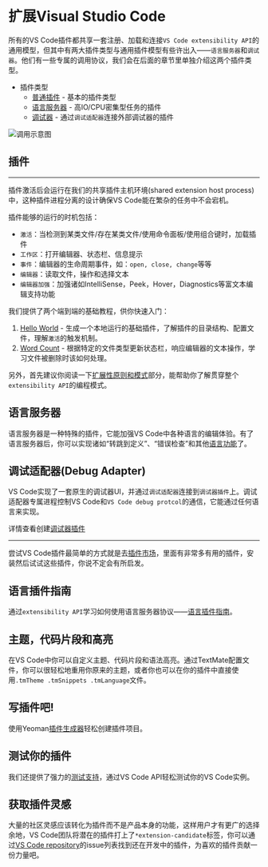 # 扩展Visual Studio Code
所有的VS Code插件都共享一套注册、加载和连接`VS Code extensibility API`的通用模型，但其中有两大插件类型与通用插件模型有些许出入——`语言服务器`和`调试器`。他们有一些专属的调用协议，我们会在后面的章节里单独介绍这两个插件类型。

- 插件类型
    - [普通插件](#插件) - 基本的插件类型
    - [语言服务器](#语言服务器) - 高IO/CPU密集型任务的插件
    - [调试器](#调试适配器debug-adapter) - 通过`调试适配器`连接外部调试器的插件

![调用示意图](https://raw.githubusercontent.com/Microsoft/vscode-docs/master/api/language-extensions/images/language-server-extension-guide/extensibility-architecture.png)

## 插件
---

插件激活后会运行在我们的共享插件主机环境(shared extension host process)中，这种插件进程分离的设计确保VS Code能在繁杂的任务中不会宕机。

插件能够的运行的时机包括：
- `激活`：当检测到某类文件/存在某类文件/使用命令面板/使用组合键时，加载插件
- `工作区`：打开编辑器、状态栏、信息提示
- `事件`：编辑器的生命周期事件，如：`open, close, change`等等
- `编辑器`：读取文件，操作和选择文本
- `编辑器加强`：加强诸如IntelliSense，Peek，Hover，Diagnostics等富文本编辑支持功能

我们提供了两个端到端的基础教程，供你快速入门：
1. [Hello World](/extension-authoring/example-hello-world) - 生成一个本地运行的基础插件，了解插件的目录结构、配置文件，理解`激活`的触发机制。
2. [Word Count](docs/extension-authoring/example-word-count) - 根据特定的文件类型更新状态栏，响应编辑器的文本操作，学习文件被删除时该如何处理。

另外，首先建议你阅读一下[扩展性原则和模式](/extensibility-reference/principles-patterns)部分，能帮助你了解贯穿整个`extensibility API`的编程模式。

## 语言服务器

语言服务器是一种特殊的插件，它能加强VS Code中各种语言的编辑体验。有了语言服务器后，你可以实现诸如“转跳到定义”、“错误检查”和其他[语言功能](/extensibility-reference/language-extension-guidelines)了。

## 调试适配器(Debug Adapter)

VS Code实现了一套原生的调试器UI，并通过`调试适配器`连接到`调试器插件`上。调试适配器专属进程控制VS Code和`VS Code debug protcol`的通信，它能通过任何语言来实现。

详情查看创建[调试器插件](/extension-authoring/example-debug-adapter)

---

尝试VS Code插件最简单的方式就是去[插件市场](https://code.visualstudio.com/docs/editor/extension-gallery)，里面有非常多有用的插件，安装然后试试这些插件，你说不定会有所启发。

## 语言插件指南

通过`extensibility API`学习如何使用语言服务器协议——[语言插件指南](/extensibility-reference/language-extension-guidelines)。

## 主题，代码片段和高亮

在VS Code中你可以自定义主题、代码片段和语法高亮。通过TextMate配置文件，你可以很轻松地重用你原来的主题，或者你也可以在你的插件中直接使用`.tmTheme .tmSnippets .tmLanguage`文件。

## 写插件吧!

使用Yeoman[插件生成器](/extension-authoring/extension-generator)轻松创建插件项目。

## 测试你的插件

我们还提供了强力的[测试支持](/extension-authoring/testing-extensions)，通过VS Code API轻松测试你的VS Code实例。

## 获取插件灵感

大量的社区灵感应该转化为插件而不是产品本身的功能，这样用户才有更广的选择余地，VS Code团队将潜在的插件打上了`*extension-candidate`标签，你可以通过[VS Code repository](https://github.com/Microsoft/vscode)的issue列表找到还在开发中的插件，为喜欢的插件贡献一份力量吧。